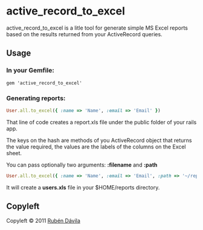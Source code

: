 # active_record_to_excel

active_record_to_excel is a litle tool for generate simple MS Excel 
reports based on the results returned from your ActiveRecord queries.

## Usage

### In your Gemfile:

    gem 'active_record_to_excel'
    
### Generating reports:

```ruby
User.all.to_excel({ :name => 'Name', :email => 'Email' })
```

That line of code creates a report.xls file under the public folder of your rails app.

The keys on the hash are methods of you ActiveRecord object that returns the value required, the values 
are the labels of the columns on the Excel sheet.

You can pass optionally two arguments: **:filename** and **:path**

```ruby
User.all.to_excel({ :name => 'Name', :email => 'Email', :path => '~/reports', :filename => 'users.xls' })
```

It will create a **users.xls** file in your $HOME/reports directory.

## Copyleft

Copyleft
<span style="-webkit-transform:rotate(180deg);-moz-transform:rotate(180deg)
;filter:progid:DXImageTransform.Microsoft.BasicImage(rotation=2);">
    &copy;
</span> 2011 [Rubén Dávila](http://rubenonrails.com)
